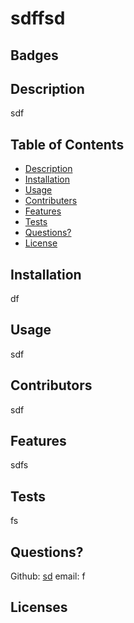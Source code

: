 # sdffsd

  ## Badges
  

  ## Description
  sdf

  ## Table of Contents

  - [Description](#description)
  - [Installation](#installation)
  - [Usage](#usage)
  - [Contributers](#contributing)
  - [Features](#features)
  - [Tests](#tests)
  - [Questions?](#Questions)
  - [License](#license)
  
  ## Installation
  df

  ## Usage
  sdf

  ## Contributors
  sdf


  ## Features
  sdfs

  ## Tests
  fs

  ## Questions?
  
  Github: [sd](https://github.com/sd)
  email: f

  ## Licenses
  
  
  
